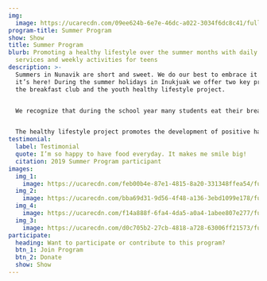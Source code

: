 ```yaml
---
img:
  image: https://ucarecdn.com/09ee624b-6e7e-46dc-a022-3034f6dc8c41/fullsizeoutput_d6b.jpeg
program-title: Summer Program
show: Show
title: Summer Program
blurb: Promoting a healthy lifestyle over the summer months with daily breakfast
  services and weekly activities for teens
description: >-
  Summers in Nunavik are short and sweet. We do our best to embrace it while
  it’s here! During the summer holidays in Inukjuak we offer two key programs,
  the breakfast club and the youth healthy lifestyle project. 


  We recognize that during the school year many students eat their breakfasts at school, and as a result during the summer months there is a gap in food support. The breakfast club was created to address this need offering hot breakfast daily from 9-11am to all community members. Start your day with us over a tea and hot meal!


  The healthy lifestyle project promotes the development of positive habits among Inukjuammiut youth. We offer teens regular weekly activities and healthy snacks throughout the summer months. Activities include sports, cooking, gardening and going on the land. If you’d like to participate follow our facebook page to stay up to date on the details of when each activity will take place.
testimonial:
  label: Testimonial
  quote: I’m so happy to have food everyday. It makes me smile big!
  citation: 2019 Summer Program participant
images:
  img_1:
    image: https://ucarecdn.com/feb00b4e-87e1-4815-8a20-331348ffea54/fullsizeoutput_dd2.jpeg
  img_2:
    image: https://ucarecdn.com/bba69d31-9d56-4f48-a136-3ebd1099e178/fullsizerender-5-.jpg
  img_4:
    image: https://ucarecdn.com/f14a888f-6fa4-4da5-a0a4-1abee807e277/fullsizeoutput_dd5.jpeg
  img_3:
    image: https://ucarecdn.com/d0c705b2-27cb-4818-a728-63006ff21573/fullsizeoutput_d4b.jpeg
participate:
  heading: Want to participate or contribute to this program?
  btn_1: Join Program
  btn_2: Donate
  show: Show
---
```

